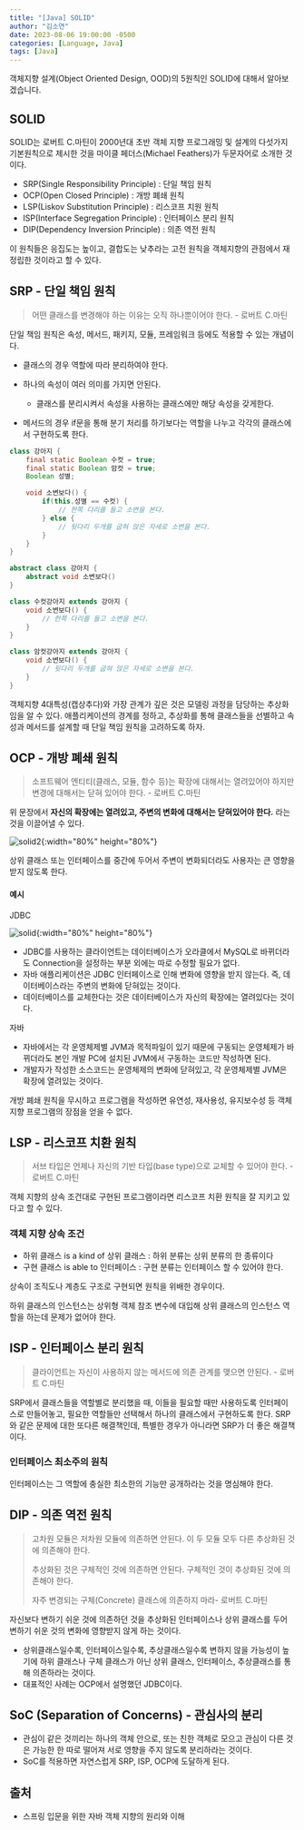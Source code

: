 ```yaml
---
title: "[Java] SOLID"
author: "김소연"
date: 2023-08-06 19:00:00 -0500
categories: [Language, Java]
tags: [Java]
---
```






객체지향 설계(Object Oriented Design, OOD)의 5원칙인 SOLID에 대해서 알아보겠습니다.



## SOLID

SOLID는 로버트 C.마틴이 2000년대 초반 객체 지향 프로그래밍 및 설계의 다섯가지 기본원칙으로 제시한 것을 마이클 페더스(Michael Feathers)가 두문자어로 소개한 것이다.



- SRP(Single Responsibility Principle) : 단일 책임 원칙
- OCP(Open Closed Principle) : 개방 폐쇄 원칙
- LSP(Liskov Substitution Principle) : 리스코프 치원 원칙
- ISP(Interface Segregation Principle) : 인터페이스 분리 원칙
- DIP(Dependency Inversion Principle) : 의존 역전 원칙



이 원칙들은 응집도는 높이고, 결합도는 낮추라는 고전 원칙을 객체지향의 관점에서 재정립한 것이라고 할 수 있다.



## SRP - 단일 책임 원칙

> 어떤 클래스를 변경해야 하는 이유는 오직 하나뿐이어야 한다.  - 로버트 C.마틴

단일 책임 원칙은 속성, 메서드, 패키지, 모듈, 프레임워크 등에도 적용할 수 있는 개념이다.

- 클래스의 경우 역할에 따라 분리하여야 한다.

- 하나의 속성이 여러 의미를 가지면 안된다.
  - 클래스를 분리시켜서 속성을 사용하는 클래스에만 해당 속성을 갖게한다.

- 메서드의 경우 if문을 통해 분기 처리를 하기보다는 역할을 나누고 각각의 클래스에서 구현하도록 한다.

```java
class 강아지 {
    final static Boolean 수컷 = true;
    final static Boolean 암컷 = true;
    Boolean 성별;

    void 소변보다() {
        if(this.성별 == 수컷) {
            // 한쪽 다리를 들고 소변을 본다.
        } else {
            // 뒷다리 두개를 굽혀 앉은 자세로 소변을 본다.
        }
    }
}
```



```java
abstract class 강아지 {
    abstract void 소변보다()
}

class 수컷강아지 extends 강아지 {
    void 소변보다() {
        // 한쪽 다리를 들고 소변을 본다.
    }
}

class 암컷강아지 extends 강아지 {
    void 소변보다() {
        // 뒷다리 두개를 굽혀 앉은 자세로 소변을 본다.
    }
}
```



객체지향 4대특성(캡상추다)와 가장 관계가 깊은 것은 모델링 과정을 담당하는 추상화임을 알 수 있다.
애플리케이션의 경계를 정하고, 추상화를 통해 클래스들을 선별하고 속성과 메서드를 설계할 때 단일 책임 원칙을 고려하도록 하자.



## OCP - 개방 폐쇄 원칙

> 소프트웨어 엔티티(클래스, 모듈, 함수 등)는 확장에 대해서는 열려있어야 하지만 변경에 대해서는 닫혀 있어야 한다.  - 로버트 C.마틴



위 문장에서 **자신의 확장에는 열려있고, 주변의 변화에 대해서는 닫혀있어야 한다.** 라는 것을 이끌어낼 수 있다.

![solid2](/assets/img/solid2.png){:width="80%" height="80%"}

상위 클래스 또는 인터페이스를 중간에 두어서 주변이 변화되더라도 사용자는 큰 영향을 받지 않도록 한다.



#### 예시

JDBC

![solid](/assets/img/solid.png){:width="80%" height="80%"}

- JDBC를 사용하는 클라이언트는 데이터베이스가 오라클에서 MySQL로 바뀌더라도 Connection을 설정하는 부분 외에는 따로 수정할 필요가 없다. 
- 자바 애플리케이션은 JDBC 인터페이스로 인해 변화에 영향을 받지 않는다. 
  즉, 데이터베이스라는 주변의 변화에 닫혀있는 것이다. 
- 데이터베이스를 교체한다는 것은 데이터베이스가 자신의 확장에는 열려있다는 것이다.

자바

- 자바에서는 각 운영체제별 JVM과 목적파일이 있기 때문에 구동되는 운영체제가 바뀌더라도 본인 개발 PC에 설치된 JVM에서 구동하는 코드만 작성하면 된다.
- 개발자가 작성한 소스코드는 운영체제의 변화에 닫혀있고, 각 운영체제별 JVM은 확장에 열려있는 것이다.



개방 폐쇄 원칙을 무시하고 프로그램을 작성하면 유연성, 재사용성, 유지보수성 등 객체 지향 프로그램의 장점을 얻을 수 없다.



## LSP - 리스코프 치환 원칙

> 서브 타입은 언제나 자신의 기반 타입(base type)으로 교체할 수 있어야 한다. - 로버트 C.마틴

객체 지향의 상속 조건대로 구현된 프로그램이라면 리스코프 치환 원칙을 잘 지키고 있다고 할 수 있다.



### 객체 지향 상속 조건

- 하위 클래스 is a kind of 상위 클래스 : 하위 분류는 상위 분류의 한 종류이다
- 구현 클래스 is able to 인터페이스 : 구현 분류는 인터페이스 할 수 있어야 한다.



상속이 조직도나 계층도 구조로 구현되면 원칙을 위배한 경우이다. 

하위 클래스의 인스턴스는 상위형 객체 참조 변수에 대입해 상위 클래스의 인스턴스 역할을 하는데 문제가 없어야 한다.



## ISP - 인터페이스 분리 원칙

>  클라이언트는 자신이 사용하지 않는 메서드에 의존 관계를 맺으면 안된다. - 로버트 C.마틴

SRP에서 클래스들을 역할별로 분리했을 때, 이들을 필요할 때만 사용하도록 인터페이스로 만들어놓고, 필요한 역할들만 선택해서 하나의 클래스에서 구현하도록 한다.
SRP와 같은 문제에 대한 또다른 해결책인데, 특별한 경우가 아니라면 SRP가 더 좋은 해결책이다.



### 인터페이스 최소주의 원칙

인터페이스는 그 역할에 충실한 최소한의 기능만 공개하라는 것을 명심해야 한다.



## DIP - 의존 역전 원칙

> 고차원 모듈은 저차원 모듈에 의존하면 안된다.
> 이 두 모듈 모두 다른 추상화된 것에 의존해야 한다.
>
> 추상화된 것은 구체적인 것에 의존하면 안된다.
> 구체적인 것이 추상화된 것에 의존해야 한다.
>
> 자주 변경되는 구체(Concrete) 클래스에 의존하지 마라- 로버트 C.마틴



자신보다 변하기 쉬운 것에 의존하던 것을 추상화된 인터페이스나 상위 클래스를 두어 변하기 쉬운 것의 변화에 영향받지 않게 하는 것이다.

- 상위클래스일수록, 인터페이스일수록, 추상클래스일수록 변하지 않을 가능성이 높기에 하위 클래스나 구체 클래스가 아닌 상위 클래스, 인터페이스, 추상클래스를 통해 의존하라는 것이다.
- 대표적인 사례는 OCP에서 설명했던 JDBC이다.



## SoC (Separation of Concerns) - 관심사의 분리

- 관심이 같은 것끼리는 하나의 객체 안으로, 또는 친한 객체로 모으고 관심이 다른 것은 가능한 한 따로 떨어져 서로 영향을 주지 않도록 분리하라는 것이다.
- SoC를 적용하면 자연스럽게 SRP, ISP, OCP에 도달하게 된다.



## 출처

- 스프링 입문을 위한 자바 객체 지향의 원리와 이해